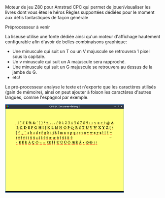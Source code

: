 Moteur de jeu Z80 pour Amstrad CPC qui permet de jouer/visualiser les livres dont vous êtes le héros
Règles supportées dédiées pour le moment aux défis fantastiques de façon générale

Préprocesseur à venir

La liseuse utilise une fonte dédiée ainsi qu'un moteur d'affichage hautement configurable afin d'avoir de belles combinaisons graphique:
- Une minuscule qui suit un T ou un V majuscule se retrouvera 1 pixel sous la capitale.
- Un v minuscule qui suit un A majuscule sera rapproché.
- Une minuscule qui suit un G majuscule se retrouvera au dessus de la jambe du G.
- etc!

Le pré-processeur analyse le texte et n'exporte que les caractères utilisés (gain de mémoire), ainsi on peut ajouter à foison les caractères d'autres langues, comme l'espagnol par exemple.

![screenshot](https://github.com/EdouardBERGE/moteur-LDVELH/blob/main/z80_engine/fonte.png)

